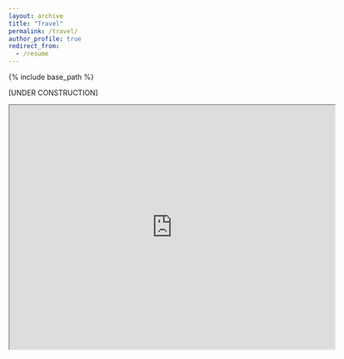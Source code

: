 ```yaml
---
layout: archive
title: "Travel"
permalink: /travel/
author_profile: true
redirect_from:
  - /resume
---
```

{% include base_path %}

[UNDER CONSTRUCTION]

<iframe width="640" height="480" src="https://www.polarsteps.com/FloorvDonkelaar/7086015-valkyries-op-safari/embed"></iframe>
